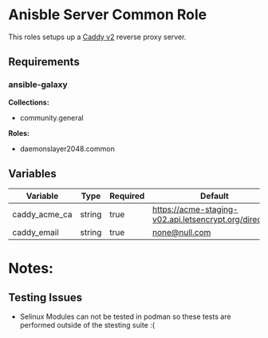 # Anisble Server Common Role  
This roles setups up a [Caddy v2](https://caddyserver.com/) reverse proxy server.

## Requirements
### ansible-galaxy
__Collections:__
  - community.general

__Roles:__
  - daemonslayer2048.common

## Variables
| Variable | Type | Required | Default | Example |
|    -     |   -  |     -    |    -    |    -    |
|caddy_acme_ca| string | true | https://acme-staging-v02.api.letsencrypt.org/directory | https://acme-v02.api.letsencrypt.org/directory |
|caddy_email| string | true | none@null.com | none@null.com |

# Notes:
## Testing Issues
  - Selinux Modules can not be tested in podman so these tests are performed outside of the stesting suite :(
